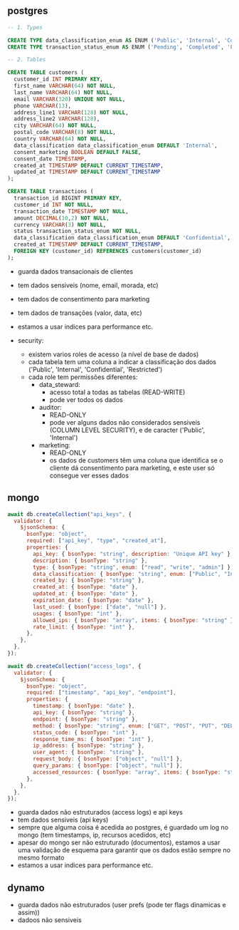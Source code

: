 ## postgres

```sql
-- 1. Types

CREATE TYPE data_classification_enum AS ENUM ('Public', 'Internal', 'Confidential', 'Restricted');
CREATE TYPE transaction_status_enum AS ENUM ('Pending', 'Completed', 'Failed', 'Refunded');

-- 2. Tables

CREATE TABLE customers (
  customer_id INT PRIMARY KEY,
  first_name VARCHAR(64) NOT NULL,
  last_name VARCHAR(64) NOT NULL,
  email VARCHAR(320) UNIQUE NOT NULL,
  phone VARCHAR(13),
  address_line1 VARCHAR(128) NOT NULL,
  address_line2 VARCHAR(128),
  city VARCHAR(64) NOT NULL,
  postal_code VARCHAR(8) NOT NULL,
  country VARCHAR(64) NOT NULL,
  data_classification data_classification_enum DEFAULT 'Internal',
  consent_marketing BOOLEAN DEFAULT FALSE,
  consent_date TIMESTAMP,
  created_at TIMESTAMP DEFAULT CURRENT_TIMESTAMP,
  updated_at TIMESTAMP DEFAULT CURRENT_TIMESTAMP
);

CREATE TABLE transactions (
  transaction_id BIGINT PRIMARY KEY,
  customer_id INT NOT NULL,
  transaction_date TIMESTAMP NOT NULL,
  amount DECIMAL(10,2) NOT NULL,
  currency VARCHAR(3) NOT NULL,
  status transaction_status_enum NOT NULL,
  data_classification data_classification_enum DEFAULT 'Confidential',
  created_at TIMESTAMP DEFAULT CURRENT_TIMESTAMP,
  FOREIGN KEY (customer_id) REFERENCES customers(customer_id)
);
```

- guarda dados transacionais de clientes
- tem dados sensiveis (nome, email, morada, etc)
- tem dados de consentimento para marketing
- tem dados de transações (valor, data, etc)
- estamos a usar indices para performance etc.

- security:
  - existem varios roles de acesso (a nível de base de dados)
  - cada tabela tem uma coluna a indicar a classificação dos dados ('Public', 'Internal', 'Confidential', 'Restricted')
  - cada role tem permissões diferentes:
    - data_steward:
      - acesso total a todas as tabelas (READ-WRITE)
      - pode ver todos os dados
    - auditor:
      - READ-ONLY
      - pode ver alguns dados não considerados sensiveis (COLUMN LEVEL SECURITY), e de caracter ('Public', 'Internal')
    - marketing:
      - READ-ONLY
      - os dados de customers têm uma coluna que identifica se o cliente dá consentimento para marketing, e este user só consegue ver esses dados


## mongo

```js
await db.createCollection("api_keys", {
  validator: {
    $jsonSchema: {
      bsonType: "object",
      required: ["api_key", "type", "created_at"],
      properties: {
        api_key: { bsonType: "string", description: "Unique API key" },
        description: { bsonType: "string" },
        type: { bsonType: "string", enum: ["read", "write", "admin"] },
        data_classification: { bsonType: "string", enum: ["Public", "Internal", "Confidential", "Restricted"] },
        created_by: { bsonType: "string" },
        created_at: { bsonType: "date" },
        updated_at: { bsonType: "date" },
        expiration_date: { bsonType: "date" },
        last_used: { bsonType: ["date", "null"] },
        usages: { bsonType: "int" },
        allowed_ips: { bsonType: "array", items: { bsonType: "string" } },
        rate_limit: { bsonType: "int" },
      },
    },
  },
});

await db.createCollection("access_logs", {
  validator: {
    $jsonSchema: {
      bsonType: "object",
      required: ["timestamp", "api_key", "endpoint"],
      properties: {
        timestamp: { bsonType: "date" },
        api_key: { bsonType: "string" },
        endpoint: { bsonType: "string" },
        method: { bsonType: "string", enum: ["GET", "POST", "PUT", "DELETE", "PATCH"] },
        status_code: { bsonType: "int" },
        response_time_ms: { bsonType: "int" },
        ip_address: { bsonType: "string" },
        user_agent: { bsonType: "string" },
        request_body: { bsonType: ["object", "null"] },
        query_params: { bsonType: ["object", "null"] },
        accessed_resources: { bsonType: "array", items: { bsonType: "string" } },
      },
    },
  },
});
```

- guarda dados não estruturados (access logs) e api keys
- tem dados sensiveis (api keys)
- sempre que alguma coisa é acedida ao postgres, é guardado um log no mongo (tem timestamps, ip, recursos acedidos, etc)
- apesar do mongo ser não estruturado (documentos), estamos a usar uma validação de esquema para garantir que os dados estão sempre no mesmo formato
- estamos a usar indices para performance etc.

## dynamo

- guarda dados não estruturados (user prefs (pode ter flags dinamicas e assim))
- dadoos não sensiveis

